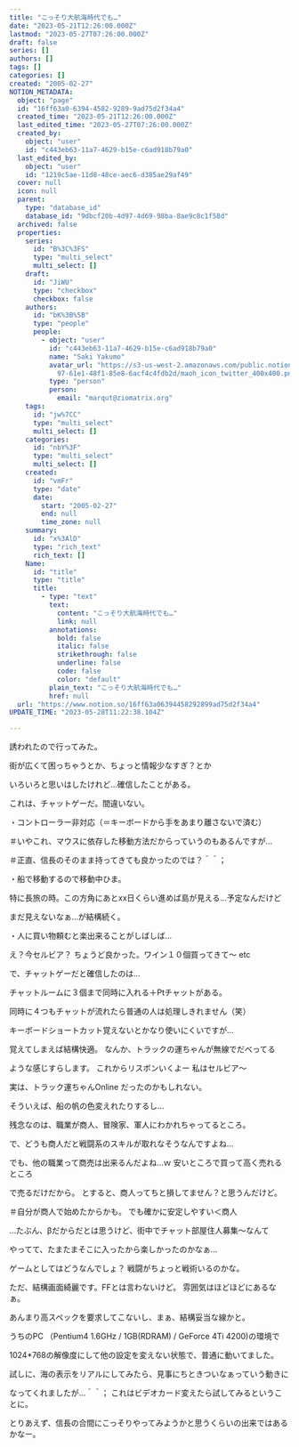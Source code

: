 ```yaml
---
title: "こっそり大航海時代でも…"
date: "2023-05-21T12:26:00.000Z"
lastmod: "2023-05-27T07:26:00.000Z"
draft: false
series: []
authors: []
tags: []
categories: []
created: "2005-02-27"
NOTION_METADATA:
  object: "page"
  id: "16ff63a0-6394-4582-9289-9ad75d2f34a4"
  created_time: "2023-05-21T12:26:00.000Z"
  last_edited_time: "2023-05-27T07:26:00.000Z"
  created_by:
    object: "user"
    id: "c443eb63-11a7-4629-b15e-c6ad918b79a0"
  last_edited_by:
    object: "user"
    id: "1219c5ae-11d8-48ce-aec6-d385ae29af49"
  cover: null
  icon: null
  parent:
    type: "database_id"
    database_id: "9dbcf20b-4d97-4d69-98ba-8ae9c8c1f58d"
  archived: false
  properties:
    series:
      id: "B%3C%3FS"
      type: "multi_select"
      multi_select: []
    draft:
      id: "JiWU"
      type: "checkbox"
      checkbox: false
    authors:
      id: "bK%3B%5B"
      type: "people"
      people:
        - object: "user"
          id: "c443eb63-11a7-4629-b15e-c6ad918b79a0"
          name: "Saki Yakumo"
          avatar_url: "https://s3-us-west-2.amazonaws.com/public.notion-static.com/3ad1c4\
            97-61e1-48f1-85e8-6acf4c4fdb2d/maoh_icon_twitter_400x400.png"
          type: "person"
          person:
            email: "marqut@ziomatrix.org"
    tags:
      id: "jw%7CC"
      type: "multi_select"
      multi_select: []
    categories:
      id: "nbY%3F"
      type: "multi_select"
      multi_select: []
    created:
      id: "vmFr"
      type: "date"
      date:
        start: "2005-02-27"
        end: null
        time_zone: null
    summary:
      id: "x%3AlD"
      type: "rich_text"
      rich_text: []
    Name:
      id: "title"
      type: "title"
      title:
        - type: "text"
          text:
            content: "こっそり大航海時代でも…"
            link: null
          annotations:
            bold: false
            italic: false
            strikethrough: false
            underline: false
            code: false
            color: "default"
          plain_text: "こっそり大航海時代でも…"
          href: null
  url: "https://www.notion.so/16ff63a06394458292899ad75d2f34a4"
UPDATE_TIME: "2023-05-28T11:22:38.104Z"

---
```

<link rel="stylesheet" href="https://cdn.jsdelivr.net/npm/katex@0.16.2/dist/katex.min.css" integrity="sha384-bYdxxUwYipFNohQlHt0bjN/LCpueqWz13HufFEV1SUatKs1cm4L6fFgCi1jT643X" crossorigin="anonymous">


誘われたので行ってみた。


街が広くて困っちゃうとか、ちょっと情報少なすぎ？とか


いろいろと思いはしたけれど…確信したことがある。


これは、チャットゲーだ。間違いない。


・コントローラー非対応（＝キーボードから手をあまり離さないで済む）


＃いやこれ、マウスに依存した移動方法だからっていうのもあるんですが…


＃正直、信長のそのまま持ってきても良かったのでは？＾＾；


・船で移動するので移動中ひま。


特に長旅の時。この方角にあとxx日くらい進めば島が見える…予定なんだけど


まだ見えないなぁ…が結構続く。


・人に買い物頼むと楽出来ることがしばしば…


え？今セルビア？ ちょうど良かった。ワイン１０個買ってきて～ etc


で、チャットゲーだと確信したのは…


チャットルームに３個まで同時に入れる＋Ptチャットがある。


同時に４つもチャットが流れたら普通の人は処理しきれません（笑）


キーボードショートカット覚えないとかなり使いにくいですが…


覚えてしまえば結構快適。 なんか、トラックの運ちゃんが無線でだべってる


ような感じすらします。 これからリスボンいくよー 私はセルビア～


実は、トラック運ちゃんOnline だったのかもしれない。


そういえば、船の帆の色変えれたりするし…


残念なのは、職業が商人、冒険家、軍人にわかれちゃってるところ。


で、どうも商人だと戦闘系のスキルが取れなそうなんですよね…


でも、他の職業って商売は出来るんだよね…ｗ 安いところで買って高く売れるところ


で売るだけだから。 とすると、商人ってちと損してません？と思うんだけど。


＃自分が商人で始めたからかも。 でも確かに安定しやすい＜商人


…たぶん、βだからだとは思うけど、街中でチャット部屋住人募集～なんて


やってて、たまたまそこに入ったから楽しかったのかなぁ…


ゲームとしてはどうなんでしょ？ 戦闘がちょっと戦術いるのかな。


ただ、結構画面綺麗です。FFとは言わないけど。 雰囲気はほどほどにあるなぁ。


あんまり高スペックを要求してこないし、まぁ、結構妥当な線かと。


うちのPC （Pentium4 1.6GHz / 1GB(RDRAM) / GeForce 4Ti 4200)の環境で


1024*768の解像度にして他の設定を変えない状態で、普通に動いてました。


試しに、海の表示をリアルにしてみたら、見事にちときついなぁっていう動きに


なってくれましたが…＾＾； これはビデオカード変えたら試してみるということに。


とりあえず、信長の合間にこっそりやってみようかと思うくらいの出来ではあるかなー。

